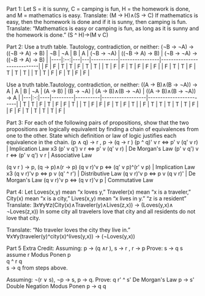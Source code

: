 Part 1: Let S = it is sunny, C = camping is fun, H = the homework is
done, and M = mathematics is easy.
Translate: (M → H)∧(S → C)
If mathematics is easy, then the homework is done and if it is sunny, then camping is fun.
Translate: “Mathematics is easy or camping is fun, as long as it is sunny and the homework is done.”
(S ^ H)→(M v C)


Part 2:
Use a truth table. Tautology, contradiction, or neither: (¬B → ¬A) → ((¬B → A) → B)
| ¬B | ¬A | B | A | (¬B → ¬A) | ((¬B → A) → B) | (¬B → ¬A) → ((¬B → A) → B) |
|----|:--:|---|---|-----------|----------------|----------------------------|
|  F |  F | T | T |     F     |        T       |              T             |
|  T |  F | F | T |     F     |        F       |              F             |
|  F |  T | T | F |     T     |        T       |              T             |
|  T |  T | F | F |     T     |        F       |              F             |

Use a truth table.Tautology, contradiction, or neither: ((A → B)∧(B → ¬A)) → A
| A | B | ¬A | (A → B) | (B → ¬A) | (A → B)∧(B → ¬A) | ((A → B)∧(B → ¬A)) → A |
|---|:-:|----|---------|----------|------------------|------------------------|
| T | T |  F |    T    |     F    |         F        |            T           |
| T | F |  F |    F    |     T    |         F        |            T           |
| F | T | T  |    T    |     T    |         T        |            F           |
| F | F | T  |    T    |     T    |         T        |            F           |

Part 3: For each of the following pairs of propositions, show that the
two propositions are logically equivalent by finding a chain of equivalences from one
to the other. State which definition or law of logic justifies each equivalence in the
chain.
(p ∧ q) → r , p → (q → r )
(p ^ q)' v r <=> p' v (q' v r)  | Implication Law x3
(p' v q') v r <=> p' v (q' v r) | De Morgan's Law
(p' v q') v r <=> (p' v q') v r | Associative Law

(q v r ) → p, (q → p)∧(r → p)
(q v r)'v p <=> (q' v p)^(r' v p) | Implication Law x3
(q v r)'v p <=> p v (q' ^ r')     | Distributive Law
(q v r)'v p <=> p v (q v r)'      | De Morgan's Law
(q v r)'v p <=> (q v r)'v p       | Commutative Law

Part 4: Let Loves(x,y) mean “x loves y,” Traveler(x) mean “x is a traveler,”
City(x) mean “x is a city,” Lives(x,y) mean “x lives in y.” “z is a resident”
Translate: ∃x∀y∀z(City(x)∧Traveler(y)∧Lives(z,x)) → (Loves(y,x)∧ ¬Loves(z,x))
In some city all travelers love that city and all residents do not love that city.

Translate: “No traveler loves the city they live in.”
∀x∀y(traveler(y)^city(x)^lives(y,x)) → (¬Loves(y,x))


Part 5 Extra Credit: 
Assuming: p → (q ∧r ), s → r , r → p
Prove: s → q
s   assume
r   Modus Ponen
p   
q ^ r 
q   
s → q from steps above.  

Assuming: ¬(r ∨ s), ¬p → s, p → q. 
Prove: q
r' ^ s' De Morgan's Law
p → s'  Double Negation Modus Ponen
p → q
q
